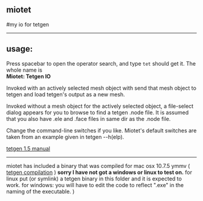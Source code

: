 miotet
---

#my io for tetgen

---

usage:
---

Press spacebar to open the operator search, and type `tet` should get it.  The whole name is   
**Miotet: Tetgen IO**  


Invoked with an actively selected mesh object with send that mesh object to tetgen and load tetgen's output as a new mesh.

Invoked without a mesh object for the actively selected object, a file-select dialog appears for you to browse to find a tetgen .node file. It is assumed that you also have .ele and .face files in same dir as the .node file.



  Change the command-line switches if you like.  Miotet's default switches are taken from an example given in tetgen --h(elp).

[tetgen 1.5 manual](http://wias-berlin.de/software/tetgen/1.5/doc/manual/index.html)

---

miotet has included a binary that was compiled for mac osx 10.7.5 ymmv ( [tetgen compilation](http://wias-berlin.de/software/tetgen/1.5/doc/manual/manual004.html#sec25)
)
**sorry I have not got a windows or linux to test on.**  for linux put (or symlink) a tetgen binary in this folder and it is expected to work.  for windows: you will have to edit the code to reflect ".exe" in the naming of the executable. )


